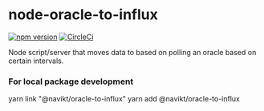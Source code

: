 # node-oracle-to-influx
[![npm version](http://img.shields.io/npm/v/@navikt/oracle-to-influx.svg?style=flat)](https://npmjs.org/package/@navikt/oracle-to-influx "View this project on npm")
[![CircleCi](http://img.shields.io/circleci/project/github/navikt/node-oracle-to-influx/master.svg?style=flat)](https://circleci.com/gh/navikt/node-oracle-to-influx "View this project on circleci")

Node script/server that moves data to based on polling an oracle based on certain intervals.

### For local package development



yarn link "@navikt/oracle-to-influx"
yarn add @navikt/oracle-to-influx
